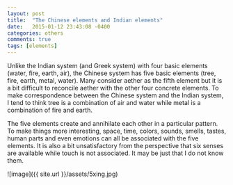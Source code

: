 ```yaml
---
layout: post
title:  "The Chinese elements and Indian elements"
date:   2015-01-12 23:43:08 -0400
categories: others
comments: true
tags: [elements]
---
```


Unlike the Indian system (and Greek system) with four basic elements (water, fire, earth, air), the Chinese system has five basic elements (tree, fire, earth, metal, water). Many consider aether as the fifth element but it is a bit difficult to reconcile aether with the other four concrete elements. To make correspondence between the Chinese system and the Indian system, I tend to think tree is a combination of air and water while metal is a combination of fire and earth. 

The five elements create and annihilate each other in a particular pattern. 
To make things more interesting, space, time, colors, sounds, smells, tastes, 
human parts and even emotions can all be associated with the five elements. 
It is also a bit unsatisfactory from the perspective that six senses are available while touch is not associated. 
It may be just that I do not know them.

![image]({{ site.url }}/assets/5xing.jpg)
